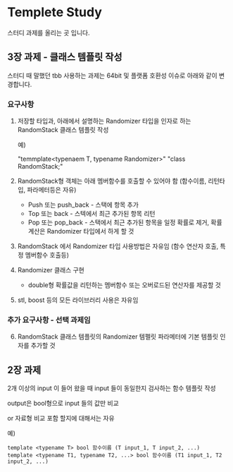 ﻿# Templete Study

스터디 과제를 올리는 곳 입니다.



## 3장 과제 - 클래스 템플릿 작성

스터디 때 말했던 tbb 사용하는 과제는 64bit 및 플랫폼 호환성 이슈로 아래와 같이 변경합니다.

### 요구사항

1. 저장할 타입과, 아래에서 설명하는 Randomizer 타입을 인자로 하는 RandomStack 클래스 템플릿 작성

    예)

    "temmplate<typenaem T, typename Randomizer>"
    "class RandomStack;"

2. RandomStack형 객체는 아래 멤버함수를 호출할 수 있어야 함 (함수이름, 리턴타입, 파라메터등은 자유)
    *  Push 또는 push_back - 스택에 항목 추가
    *  Top 또는 back - 스텍에서 최근 추가된 항목 리턴
    *  Pop 또는 pop_back - 스택에서 최근 추가된 항목을 일정 확률로 제거, 확률 계산은 Randomizer 타입에서 하게 할 것

3. RandomStack 에서 Randomizer 타입 사용방법은 자유임 (함수 연산자 호출, 특정 멤버함수 호출등)

4. Randomizer 클래스 구현
    *  double형 확률값을 리턴하는 멤버함수 또는 오버로드된 연산자를 제공할 것

5. stl, boost 등의 모든 라이브러리 사용은 자유임
  
### 추가 요구사항 - 선택 과제임

6. RandomStack 클래스 템플릿의 Randomizer 템펠릿 파라메터에 기본 템플릿 인자를 추가할 것




## 2장 과제

2개 이상의 input 이 들어 왔을 때 input 들이 동일한지 검사하는 함수 템플릿 작성

output은 bool형으로 input 들의 값만 비교

or 자료형 비교 포함 할지에 대해서는 자유

예)

	template <typename T> bool 함수이름 (T input_1, T input_2, ...)
	template <typename T1, typename T2, ...> bool 함수이름 (T1 input_1, T2 input_2, ...)






